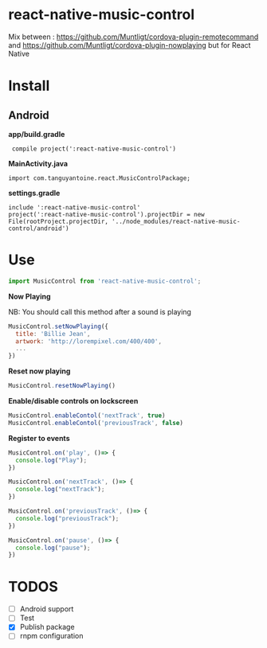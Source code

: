 # react-native-music-control

Mix between : https://github.com/Muntligt/cordova-plugin-remotecommand and https://github.com/Muntligt/cordova-plugin-nowplaying but for React Native


# Install

## Android

**app/build.gradle**

```
 compile project(':react-native-music-control')
```

**MainActivity.java**

```
import com.tanguyantoine.react.MusicControlPackage;
```

**settings.gradle**

```
include ':react-native-music-control'
project(':react-native-music-control').projectDir = new File(rootProject.projectDir, '../node_modules/react-native-music-control/android')
```


# Use

```javascript
import MusicControl from 'react-native-music-control';
```

**Now Playing**

NB: You should call this method after a sound is playing

```javascript
MusicControl.setNowPlaying({
  title: 'Billie Jean',
  artwork: 'http://lorempixel.com/400/400',
  ...
})
```

**Reset now playing**

```javascript
MusicControl.resetNowPlaying()
```

**Enable/disable controls on lockscreen**

```javascript
MusicControl.enableContol('nextTrack', true)
MusicControl.enableContol('previousTrack', false)
```

**Register to events**

```javascript
MusicControl.on('play', ()=> {
  console.log("Play");
})

MusicControl.on('nextTrack', ()=> {
  console.log("nextTrack");
})

MusicControl.on('previousTrack', ()=> {
  console.log("previousTrack");
})

MusicControl.on('pause', ()=> {
  console.log("pause");
})
```


# TODOS

- [ ] Android support
- [ ] Test
- [x] Publish package
- [ ] rnpm configuration
